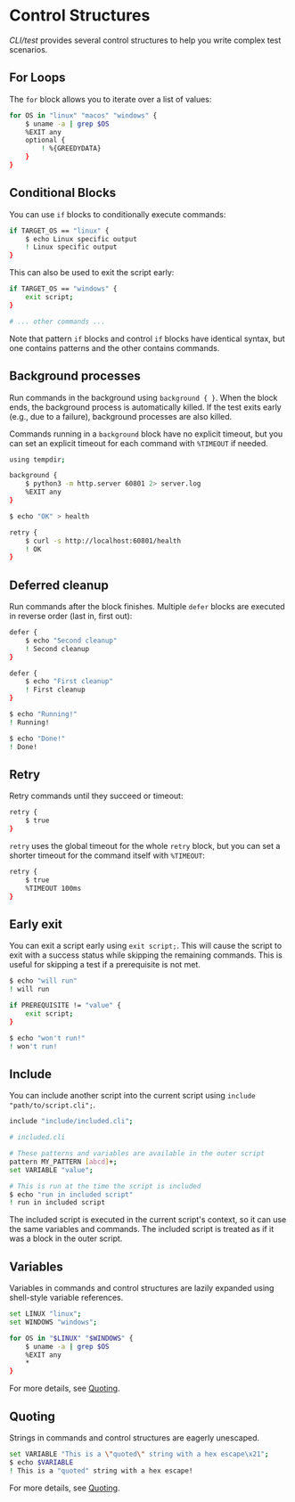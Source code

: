# Control Structures

*CLI/test* provides several control structures to help you write complex test scenarios.

## For Loops

The `for` block allows you to iterate over a list of values:

```bash session
for OS in "linux" "macos" "windows" {
    $ uname -a | grep $OS
    %EXIT any
    optional {
        ! %{GREEDYDATA}
    }
}
```

## Conditional Blocks

You can use `if` blocks to conditionally execute commands:

```bash session
if TARGET_OS == "linux" {
    $ echo Linux specific output
    ! Linux specific output
}
```

This can also be used to exit the script early:

```bash session
if TARGET_OS == "windows" {
    exit script;
}

# ... other commands ...
```

Note that pattern `if` blocks and control `if` blocks have identical syntax, but
one contains patterns and the other contains commands.

## Background processes

Run commands in the background using `background { }`. When the block ends, the
background process is automatically killed. If the test exits early (e.g., due
to a failure), background processes are also killed.

Commands running in a `background` block have no explicit timeout, but you can
set an explicit timeout for each command with `%TIMEOUT` if needed.

```bash session
using tempdir;

background {
    $ python3 -m http.server 60801 2> server.log
    %EXIT any
}

$ echo "OK" > health

retry {
    $ curl -s http://localhost:60801/health
    ! OK
}
```

## Deferred cleanup

Run commands after the block finishes. Multiple `defer` blocks are executed in
reverse order (last in, first out):

```bash session
defer {
    $ echo "Second cleanup"
    ! Second cleanup
}

defer {
    $ echo "First cleanup"
    ! First cleanup
}

$ echo "Running!"
! Running!

$ echo "Done!"
! Done!
```

## Retry

Retry commands until they succeed or timeout:

```bash session
retry {
    $ true
}
``` 

`retry` uses the global timeout for the whole `retry` block, but you can set a
shorter timeout for the command itself with `%TIMEOUT`:

```bash session
retry {
    $ true
    %TIMEOUT 100ms
}
```

## Early exit

You can exit a script early using `exit script;`. This will cause the script to
exit with a success status while skipping the remaining commands. This is useful
for skipping a test if a prerequisite is not met.

```bash session
$ echo "will run"
! will run

if PREREQUISITE != "value" {
    exit script;
}

$ echo "won't run!"
! won't run!
```

## Include

You can include another script into the current script using `include
"path/to/script.cli";`.

```bash session
include "include/included.cli";
```

```bash session
# included.cli

# These patterns and variables are available in the outer script
pattern MY_PATTERN [abcd]+;
set VARIABLE "value";

# This is run at the time the script is included
$ echo "run in included script"
! run in included script
```

The included script is executed in the current script's context, so it can use
the same variables and commands. The included script is treated as if it was a
block in the outer script.


## Variables

Variables in commands and control structures are lazily expanded using
shell-style variable references.

```bash session
set LINUX "linux";
set WINDOWS "windows";

for OS in "$LINUX" "$WINDOWS" {
    $ uname -a | grep $OS
    %EXIT any
    *
}
```

For more details, see [Quoting](./quoting.md).

## Quoting

Strings in commands and control structures are eagerly unescaped. 

```bash session
set VARIABLE "This is a \"quoted\" string with a hex escape\x21";
$ echo $VARIABLE
! This is a "quoted" string with a hex escape!
```

For more details, see [Quoting](./quoting.md).
